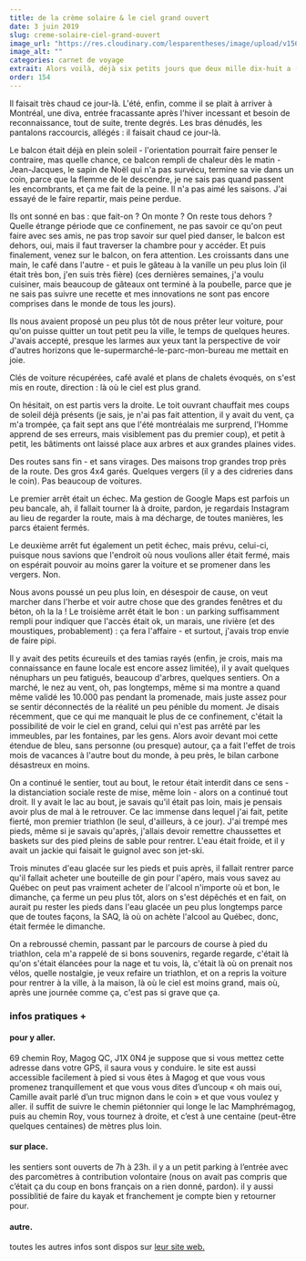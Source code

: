 ```yaml
---
title: de la crème solaire & le ciel grand ouvert
date: 3 juin 2019
slug: creme-solaire-ciel-grand-ouvert
image_url: "https://res.cloudinary.com/lesparentheses/image/upload/v1569002038/test/coworkamping_63.jpg"
image_alt: ""
categories: carnet de voyage
extrait: Alors voilà, déjà six petits jours que deux mille dix-huit a (presque) doucement refermé ses pages.
order: 154
---
```


<div class="main-container">
  <section class="single-post--section grid sm-columns-8 lg-columns-12">
    <div class="grid-element md-start-two md-span-four">
      <p class="single-post--text">
        Il faisait très chaud ce jour-là. L'été, enfin, comme il se plait à arriver à Montréal, une diva, entrée fracassante après l'hiver incessant et besoin de reconnaissance, tout de suite, trente degrés. Les bras dénudés, les pantalons raccourcis, allégés : il faisait chaud ce jour-là.
      </p>
      <p class="single-post--text">
        Le balcon était déjà en plein soleil - l'orientation pourrait faire penser le contraire, mas quelle chance, ce balcon rempli de chaleur dès le matin - Jean-Jacques, le sapin de Noël qui n'a pas survécu, termine sa vie dans un coin, parce que la flemme de le descendre, je ne sais pas quand passent les encombrants, et ça me fait de la peine. Il n'a pas aimé les saisons. J'ai essayé de le faire repartir, mais peine perdue.
      </p>
      <p class="single-post--text">
        Ils ont sonné en bas : que fait-on ? On monte ? On reste tous dehors ? Quelle étrange période que ce confinement, ne pas savoir ce qu'on peut faire avec ses amis, ne pas trop savoir sur quel pied danser, le balcon est dehors, oui, mais il faut traverser la chambre pour y accéder. Et puis finalement, venez sur le balcon, on fera attention. Les croissants dans une main, le café dans l'autre - et puis le gâteau à la vanille un peu plus loin (il était très bon, j'en suis très fière) (ces dernières semaines, j'a voulu cuisiner, mais beaucoup de gâteaux ont terminé à la poubelle, parce que je ne sais pas suivre une recette et mes innovations ne sont pas encore comprises dans le monde de tous les jours).
      </p>
      <p class="single-post--text">
        Ils nous avaient proposé un peu plus tôt de nous prêter leur voiture, pour qu'on puisse quitter un tout petit peu la ville, le temps de quelques heures. J'avais accepté, presque les larmes aux yeux tant la perspective de voir d'autres horizons que le-supermarché-le-parc-mon-bureau me mettait en joie.
      </p>
    </div>
  </section>
  <section class="single-post--featured-section">
    <p class="single-post--featured">
      Clés de voiture récupérées, café avalé et plans de chalets évoqués, on s'est mis en route, direction : là où le ciel est plus grand.
    </p>
  </section>
  <section class="single-post--section">
    <p class="single-post--text">
      On hésitait, on est partis vers la droite. Le toit ouvrant chauffait mes coups de soleil déjà présents (je sais, je n'ai pas fait attention, il y avait du vent, ça m'a trompée, ça fait sept ans que l'été montréalais me surprend, l'Homme apprend de ses erreurs, mais visiblement pas du premier coup), et petit à petit, les bâtiments ont laissé place aux arbres et aux grandes plaines vides.
    </p>
    <p class="single-post--text">
      Des routes sans fin - et sans virages. Des maisons trop grandes trop près de la route. Des gros 4x4 garés. Quelques vergers (il y a des cidreries dans le coin). Pas beaucoup de voitures.
    </p>
    <p class="single-post--text">
      Le premier arrêt était un échec. Ma gestion de Google Maps est parfois un peu bancale, ah, il fallait tourner là à droite, pardon, je regardais Instagram au lieu de regarder la route, mais à ma décharge, de toutes manières, les parcs étaient fermés.
    </p>
    <p class="single-post--text">
      Le deuxième arrêt fut également un petit échec, mais prévu, celui-ci, puisque nous savions que l'endroit où nous voulions aller était fermé, mais on espérait pouvoir au moins garer la voiture et se promener dans les vergers. Non.
    </p>
    <p class="single-post--text">
      Nous avons poussé un peu plus loin, en désespoir de cause, on veut marcher dans l'herbe et voir autre chose que des grandes fenêtres et du béton, oh la la ! Le troisième arrêt était le bon : un parking suffisamment rempli pour indiquer que l'accès était ok, un marais, une rivière (et des moustiques, probablement) : ça fera l'affaire - et surtout, j'avais trop envie de faire pipi.
    </p>
  </section>
  <section class="single-post--section">
    <p class="single-post--text">
      Il y avait des petits écureuils et des tamias rayés (enfin, je crois, mais ma connaissance en faune locale est encore assez limitée), il y avait quelques nénuphars un peu fatigués, beaucoup d'arbres, quelques sentiers. On a marché, le nez au vent, oh, pas longtemps, même si ma montre a quand même validé les 10.000 pas pendant la promenade, mais juste assez pour se sentir déconnectés de la réalité un peu pénible du moment. Je disais récemment, que ce qui me manquait le plus de ce confinement, c'était la possibilité de voir le ciel en grand, celui qui n'est pas arrêté par les immeubles, par les fontaines, par les gens. Alors avoir devant moi cette étendue de bleu, sans personne (ou presque) autour, ça a fait l'effet de trois mois de vacances à l'autre bout du monde, à peu près, le bilan carbone désastreux en moins.
    </p>
  </section>
  <section class="single-post--section">
    <p class="single-post--text">
      On a continué le sentier, tout au bout, le retour était interdit dans ce sens - la distanciation sociale reste de mise, même loin - alors on a continué tout droit. Il y avait le lac au bout, je savais qu'il était pas loin, mais je pensais avoir plus de mal à le retrouver. Ce lac immense dans lequel j'ai fait, petite fierté, mon premier triathlon (le seul, d'ailleurs, à ce jour). J'ai trempé mes pieds, même si je savais qu'après, j'allais devoir remettre chaussettes et baskets sur des pied pleins de sable pour rentrer. L'eau était froide, et il y avait un jackie qui faisait le guignol avec son jet-ski.
    </p>
    <p class="single-post--text">
      Trois minutes d'eau glacée sur les pieds et puis après, il fallait rentrer parce qu'il fallait acheter une bouteille de gin pour l'apéro, mais vous savez au Québec on peut pas vraiment acheter de l'alcool n'importe où et bon, le dimanche, ça ferme un peu plus tôt, alors on s'est dépêchés et en fait, on aurait pu rester les pieds dans l'eau glacée un peu plus longtemps parce que de toutes façons, la SAQ, là où on achète l'alcool au Québec, donc, était fermée le dimanche.
    </p>
    <p class="single-post--text">
      On a rebroussé chemin, passant par le parcours de course à pied du triathlon, cela m'a rappelé de si bons souvenirs, regarde regarde, c'était là qu'on s'était élancées pour la nage et tu vois, là, c'était là où on prenait nos vélos, quelle nostalgie, je veux refaire un triathlon, et on a repris la voiture pour rentrer à la ville, à la maison, là où le ciel est moins grand, mais où, après une journée comme ça, c'est pas si grave que ça.
    </p>
  </section>

</div>

<h3 class="info-box--title">infos pratiques +</h3>
<div class="single-post--info-box">
  <section class="info-box--section">
    <h4 class="info-box--section-title">pour y aller.</h4>
    <p class="info-box--content">
      69 chemin Roy, Magog QC, J1X 0N4 je suppose que si vous mettez cette adresse dans votre GPS, il saura vous y conduire. le site est aussi accessible facilement à pied si vous êtes à Magog et que vous vous promenez tranquillement et que vous vous dites d’uncoup « oh mais oui, Camille avait parlé d’un truc mignon dans le coin » et que vous voulez y aller. il suffit de suivre le chemin piétonnier qui longe le lac Mamphrémagog, puis au chemin Roy, vous tournez à droite, et c’est à une centaine (peut-être quelques centaines) de mètres plus loin.
    </p>
  </section>
  <section class="info-box--section">
    <h4 class="info-box--section-title">sur place.</h4>
    <p class="info-box--content">
      les sentiers sont ouverts de 7h à 23h. il y a un petit parking à l’entrée avec des parcomètres à contribution volontaire (nous on avait pas compris que c’était ça du coup en bons français on a rien donné, pardon). il y aussi possiblitié de faire du kayak et franchement je compte bien y retourner pour.
    </p>
  </section>
  <section class="info-box--section">
    <h4 class="info-box--section-title">autre.</h4>
    <p class="info-box--content">
      toutes les autres infos sont dispos sur <a href="https://maraisauxcerises.com/marais/" target="_blank" rel="noopener noreferrer">leur site web.</a>
    </p>
  </section>
</div>
